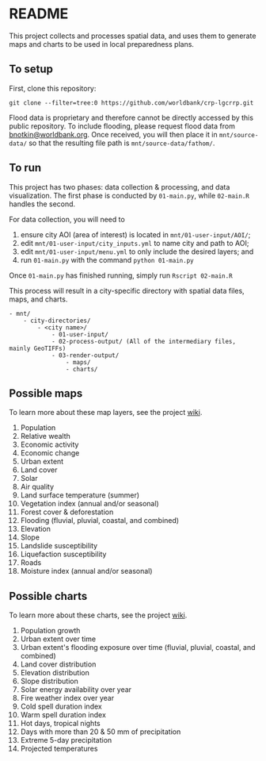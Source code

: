# README

This project collects and processes spatial data, and uses them to generate maps and charts to be used in local preparedness plans.

## To setup

First, clone this repository:

```
git clone --filter=tree:0 https://github.com/worldbank/crp-lgcrrp.git
```

Flood data is proprietary and therefore cannot be directly accessed by this public repository. To include flooding, please request flood data from bnotkin@worldbank.org. Once received, you will then place it in `mnt/source-data/` so that the resulting file path is `mnt/source-data/fathom/`.

## To run

This project has two phases: data collection & processing, and data visualization. The first phase is conducted by `01-main.py`, while `02-main.R` handles the second.

For data collection, you will need to
1. ensure city AOI (area of interest) is located in `mnt/01-user-input/AOI/`;
2. edit `mnt/01-user-input/city_inputs.yml` to name city and path to AOI;
3. edit `mnt/01-user-input/menu.yml` to only include the desired layers; and
4. run `01-main.py` with the command `python 01-main.py`

Once `01-main.py` has finished running, simply run `Rscript 02-main.R`

This process will result in a city-specific directory with spatial data files, maps, and charts.

```
- mnt/
	- city-directories/
		- <city name>/
			- 01-user-input/
			- 02-process-output/ (All of the intermediary files, mainly GeoTIFFs)
			- 03-render-output/
				- maps/
				- charts/
```

## Possible maps

To learn more about these map layers, see the project [wiki](https://github.com/worldbank/crp-lgcrrp/wiki).


1. Population
2. Relative wealth
3. Economic activity
4. Economic change
5. Urban extent
6. Land cover
7. Solar
8. Air quality
9. Land surface temperature (summer)
10. Vegetation index (annual and/or seasonal)
11. Forest cover & deforestation
12. Flooding (fluvial, pluvial, coastal, and combined)
13. Elevation
14. Slope
15. Landslide susceptibility
16. Liquefaction susceptibility
17. Roads
18. Moisture index (annual and/or seasonal)

## Possible charts

To learn more about these charts, see the project [wiki](https://github.com/worldbank/crp-lgcrrp/wiki).

1. Population growth
2. Urban extent over time
3. Urban extent's flooding exposure over time (fluvial, pluvial, coastal, and combined)
4. Land cover distribution
5. Elevation distribution
6. Slope distribution
7. Solar energy availability over year
8. Fire weather index over year
9. Cold spell duration index
10. Warm spell duration index
11. Hot days, tropical nights
12. Days with more than 20 & 50 mm of precipitation
13. Extreme 5-day precipitation
14. Projected temperatures
